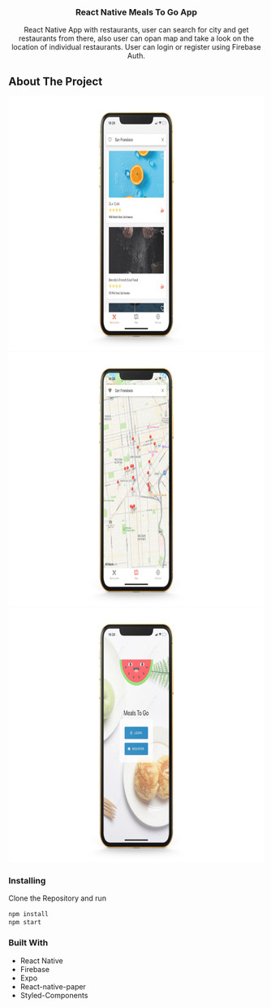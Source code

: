 <p align="center">
  <h3 align="center">React Native Meals To Go App</h3>

  <p align="center">
React Native App with restaurants, user can search for city and get restaurants from there, also user can opan map
and take a look on the location of individual restaurants. User can login or register using Firebase Auth.
    <br />
  </p>
</p>

## About The Project

<img src="./readmeImages/image.png" alt="img1" width="1000" height="500">
<br>
<img src="./readmeImages/image2.png" alt="img2" width="1000" height="500">
<br>
<img src="./readmeImages/image3.png" alt="img3" width="1000" height="500">
<br>

### Installing

Clone the Repository and run

```
npm install
npm start
```

### Built With

-  React Native
-  Firebase
-  Expo
-  React-native-paper
-  Styled-Components
